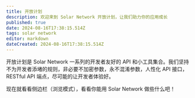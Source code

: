 ```yaml
---
title: 开放计划
description: 欢迎来到 Solar Network 开放计划，让我们助力你的应用成长
published: true
date: 2024-08-16T17:38:15.514Z
tags: solar network
editor: markdown
dateCreated: 2024-08-16T17:38:15.514Z
---
```


开放计划是 Solar Network 一系列的开发者友好的 API 和小工具集合。我们坚持不为开发者添堵的规则，非必要不加密参数，永不混淆参数，人性化 API 接口，RESTful API 端点，尽可能的让开发者体验好。

现在就看看侧边栏（浏览模式），看看你能用 Solar Network 做些什么吧！